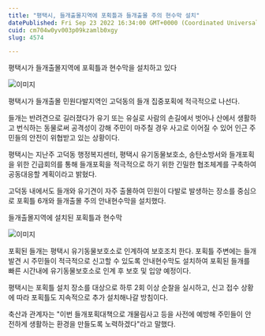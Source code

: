 ```yaml
---
title: "평택시, 들개출몰지역에 포획틀과 들개출몰 주의 현수막 설치"
datePublished: Fri Sep 23 2022 16:34:00 GMT+0000 (Coordinated Universal Time)
cuid: cm704w0yv003p09kzamlb0xgy
slug: 4574

---
```



평택시가 들개출몰지역에 포획틀과 현수막을 설치하고 있다

![이미지](https://cdn.hashnode.com/res/hashnode/image/upload/v1739257294966/930b31da-452e-4940-b2d5-92da47566fce.jpeg)

평택시가 들개출몰 민원다발지역인 고덕동의 들개 집중포획에 적극적으로 나선다.

들개는 반려견으로 길러졌다가 유기 또는 유실로 사람의 손길에서 벗어나 산에서 생활하고 번식하는 동물로써 공격성이 강해 주민이 마주칠 경우 사고로 이어질 수 있어 인근 주민들의 안전이 위협받고 있는 상황이다.

평택시는 지난주 고덕동 행정복지센터, 평택시 유기동물보호소, 송탄소방서와 들개포획을 위한 긴급회의를 통해 들개포획을 적극적으로 하기 위한 긴밀한 협조체계를 구축하여 공동대응할 계획이라고 밝혔다.

고덕동 내에서도 들개와 유기견이 자주 출몰하여 민원이 다발로 발생하는 장소를 중심으로 포획틀 6개와 들개출몰 주의 안내현수막을 설치했다.

들개출몰지역에 설치된 포획틀과 현수막

![이미지](https://cdn.hashnode.com/res/hashnode/image/upload/v1739257297438/5df23bf6-4ef2-44f6-b16b-f935ab1bb905.jpeg)

포획된 들개는 평택시 유기동물보호소로 인계하여 보호조치 한다. 포획틀 주변에는 들개 발견 시 주민들이 적극적으로 신고할 수 있도록 안내현수막도 설치하여 포획된 들개를 빠른 시간내에 유기동물보호소로 인계 후 보호 및 입양 예정이다.

평택시는 포획틀 설치 장소를 대상으로 하루 2회 이상 순찰을 실시하고, 신고 접수 상황에 따라 포획틀도 지속적으로 추가 설치해나갈 방침이다.

축산과 관계자는 "이번 들개포획대책으로 개물림사고 등을 사전에 예방해 주민들이 안전하게 생활하는 환경을 만들도록 노력하겠다"라고 말했다.